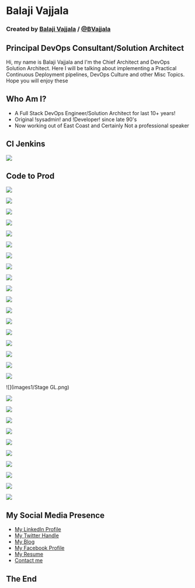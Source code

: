 # Balaji Vajjala

### Created by [Balaji Vajjala](https://bvajjala.github.io) / [@BVajjala](https://twitter.com/Bvajjala)




## Principal DevOps Consultant/Solution Architect

  Hi, my name is Balaji Vajjala and I'm the Chief Architect and DevOps Solution Architect. Here I will be talking about implementing a Practical Continuous Deployment pipelines, DevOps Culture and other Misc Topics.
  Hope you will enjoy these




## Who Am I?

* A Full Stack DevOps Engineer/Solution Architect for last 10+ years!
* Original !sysadmin! and !Developer! since late 90's 
* Now working out of East Coast and Certainly Not a professional speaker




## CI Jenkins
![](images1/CIJenkins.png)



## Code to Prod
![](images1/Code2Prod.png)




![](images1/CodeComplete.1.png)




![](images1/CodeComplete.png)




![](images1/Master2UAT.1.png)




![](images1/Master2UAT.png)




![](images1/Puppet.png)



![](images1/Slide03.png)



![](images1/Slide04.png)



![](images1/Slide06.png)



![](images1/Slide07.png)




![](images1/Slide08.png)




![](images1/Slide09.png)




![](images1/Slide1.png)




![](images1/Slide10.png)




![](images1/Slide11.png)




![](images1/Slide12.png)




![](images1/Slide13.png)




![](images1/Slide3.png)




![](images1/Stage GL.png)



![](images1/Stage2Prod.1.png)




![](images1/Stage2Prod.png)




![](images1/TAT.1.png)




![](images1/TAT2Master.1.png)




![](images1/TAT2Master.png)




![](images1/TAT.png)




![](images1/UAT.png)



![](images1/pyramid.1.png)




![](images1/pyramid.2.png)




![](images1/pyramid.png)




## My Social Media Presence

  * [My LinkedIn Profile](https://www.linkedin.com/in/bvajjala)
  * [My Twitter Handle](https://twitter.com/Bvajjala)
  * [My Blog](https://bvajjala.github.io/)
  * [My Facebook Profile](https://www.facebook.com/bvajjala)
  * [My Resume](https://bvajjala.github.io/about/resume/)
  * [Contact me](mailto:bvajjala@gmail.com)







## The End

